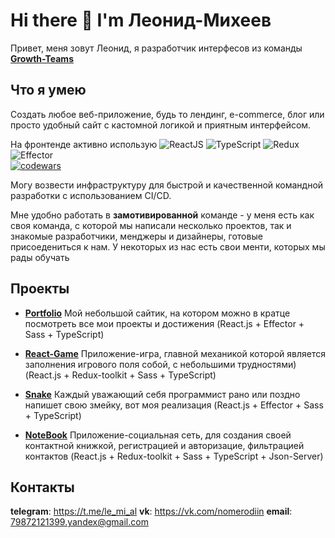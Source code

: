 # Hi there 👋 I'm Леонид-Михеев

Привет, меня зовут Леонид, я разработчик интерфесов из команды [**Growth-Teams**](http://growth-teams.ru)

## Что я умею

Создать любое веб-приложение, будь то лендинг, e-commerce, блог или просто удобный сайт с кастомной логикой и приятным интерфейсом.<br />

На фронтенде активно использую
  <img alt="ReactJS" src="https://img.shields.io/badge/-React-353535?style=plastic&logo=react&logoColor=white" />
  <img alt="TypeScript" src="https://img.shields.io/badge/-TypeScript-235a96?style=plastic&logo=typescript&logoColor=white" />
  ![Redux](https://img.shields.io/badge/-Redux-764abc?logo=redux&style=plastic)
  <img alt="Effector" src="https://img.shields.io/badge/-Effector-ff8c00?style=plastic&logo=effector&logoColor=white" /> <br />
  [![codewars](https://www.codewars.com/users/LeMiAl/badges/large)](https://www.codewars.com/users/LeMiAl)

Могу возвести инфраструктуру для быстрой и качественной командной разработки с использованием CI/CD.<br />

Мне удобно работать в **замотивированной** команде - у меня есть как своя команда, с которой мы написали несколько проектов, так и знакомые разработчики, менджеры и дизайнеры, готовые присоедениться к нам. У некоторых из нас есть свои менти, которых мы рады обучать

<!--
* **JS**: Typescript, ReactJS, NodeJS, Redux
* **Инфраструктура**: webpack, eslint
* **Верстка**: module-css, sass, postcss, svg
-->

<!--
## Мой путь как программиста

1. Прошел курсы на ![HTML Academy](https://img.shields.io/badge/-HTML_Academy-302683?logo=htmlacademy&style=plastic)
2. Освоил огромный курс по ![ReactJS](https://img.shields.io/badge/-ReactJS-353535?logo=react&style=plastic) на канале ![It-kamasutra](https://img.shields.io/badge/-It_kamasutra-d00?logo=youtube&style=plastic)
3. Работал в качестве индвидуального предпринимателя на фриланс биржах
-->

## Проекты

* [**Portfolio**](https://github.com/LeMiBad/Projects) Мой небольшой сайтик, на котором можно в кратце посмотреть все мои проекты и достижения (React.js + Effector + Sass + TypeScript)

* [**React-Game**](https://github.com/LeMiBad/react-game) Приложение-игра, главной механикой которой является заполнения игрового поля собой, с небольшими трудностями) (React.js + Redux-toolkit + Sass + TypeScript)

* [**Snake**](https://github.com/LeMiBad/Snake) Каждый уважающий себя программист рано или поздно напишет свою змейку, вот моя реализация (React.js + Effector + Sass + TypeScript)

* [**NoteBook**](https://github.com/LeMiBad/NoteBook) Приложение-социальная сеть, для создания своей контактной книжкой, регистрацией и авторизацие, фильтрацией контактов (React.js + Redux-toolkit + Sass + TypeScript + Json-Server)

## Контакты

**telegram**: https://t.me/le_mi_al
**vk**: https://vk.com/nomerodiin
**email**: 79872121399.yandex@gmail.com
